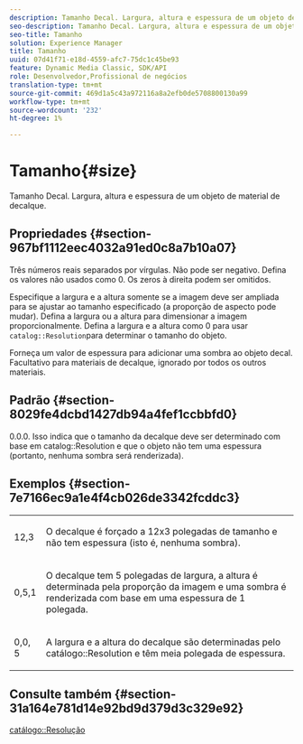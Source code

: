 ```yaml
---
description: Tamanho Decal. Largura, altura e espessura de um objeto de material de decalque.
seo-description: Tamanho Decal. Largura, altura e espessura de um objeto de material de decalque.
seo-title: Tamanho
solution: Experience Manager
title: Tamanho
uuid: 07d41f71-e18d-4559-afc7-75dc1c45be93
feature: Dynamic Media Classic, SDK/API
role: Desenvolvedor,Profissional de negócios
translation-type: tm+mt
source-git-commit: 469d1a5c43a972116a8a2efb0de5708800130a99
workflow-type: tm+mt
source-wordcount: '232'
ht-degree: 1%

---
```



# Tamanho{#size}

Tamanho Decal. Largura, altura e espessura de um objeto de material de decalque.

## Propriedades {#section-967bf1112eec4032a91ed0c8a7b10a07}

Três números reais separados por vírgulas. Não pode ser negativo. Defina os valores não usados como 0. Os zeros à direita podem ser omitidos.

Especifique a largura e a altura somente se a imagem deve ser ampliada para se ajustar ao tamanho especificado (a proporção de aspecto pode mudar). Defina a largura ou a altura para dimensionar a imagem proporcionalmente. Defina a largura e a altura como 0 para usar `catalog::Resolution`para determinar o tamanho do objeto.

Forneça um valor de espessura para adicionar uma sombra ao objeto decal. Facultativo para materiais de decalque, ignorado por todos os outros materiais.

## Padrão {#section-8029fe4dcbd1427db94a4fef1ccbbfd0}

0.0.0. Isso indica que o tamanho da decalque deve ser determinado com base em catalog::Resolution e que o objeto não tem uma espessura (portanto, nenhuma sombra será renderizada).

## Exemplos {#section-7e7166ec9a1e4f4cb026de3342fcddc3}

<table id="simpletable_E3503BD975F342C58DDB4C2B56BF0CEE"> 
 <tr class="strow"> 
  <td class="stentry"> <p>12,3 </p></td> 
  <td class="stentry"> <p>O decalque é forçado a 12x3 polegadas de tamanho e não tem espessura (isto é, nenhuma sombra). </p></td> 
 </tr> 
 <tr class="strow"> 
  <td class="stentry"> <p>0,5,1 </p></td> 
  <td class="stentry"> <p>O decalque tem 5 polegadas de largura, a altura é determinada pela proporção da imagem e uma sombra é renderizada com base em uma espessura de 1 polegada. </p></td> 
 </tr> 
 <tr class="strow"> 
  <td class="stentry"> <p>0,0, 5 </p></td> 
  <td class="stentry"> <p>A largura e a altura do decalque são determinadas pelo catálogo::Resolution e têm meia polegada de espessura. </p></td> 
 </tr> 
</table>

## Consulte também {#section-31a164e781d14e92bd9d379d3c329e92}

[catálogo::Resolução](../../../../../ir-api/material-cat/image-rendering-api-ref/c-ir-material-catalog/c-ir-attributes-reference/r-ir-resolution.md#reference-09fe14e6bfbf4db6b7f4369fffecc806)
